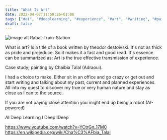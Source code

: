 ```yaml
---
title: "What Is Art"
date: 2022-04-07T11:59:26+01:00
tags: ["#ai", "#deeplearning", "#experience", "#art", "#writing", "#painting"]
draft: false 
---
```


![image alt Rabat-Train-Station](/images/the_door_to_demnate.jpg)

What is art? Is a title of a book written by theodor destoivski. It's not as thick as pride and prejeduce. So it makes it a fast and good read. It's essence can be summarized as: Art is the true effective transmission of experience.

Case study; painting by Chaibia Talal (Adraoui).

I had a choice to make. Either sit in an office and go crazy or get out and start writing and talking about my past, current and planned experiences. All into my quest to discover my true  or very human nature and stay as close as I can to the source.

If you are not paying close attention you might end up being a robot (AI-powered)

AI Deep Learning
I Deep IDeep

https://www.youtube.com/watch?v=YCtrGn_17M0
https://en.wikipedia.org/wiki/Cha%C3%AFbia_Talal
